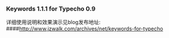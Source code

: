 ### Keywords 1.1.1 for Typecho 0.9

详细使用说明和效果演示见blog发布地址: 
####http://www.jzwalk.com/archives/net/keywords-for-typecho